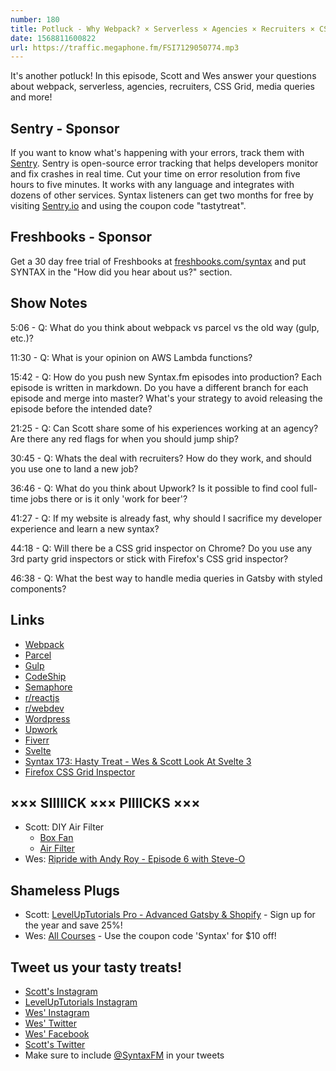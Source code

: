 ```yaml
---
number: 180
title: Potluck - Why Webpack? × Serverless × Agencies × Recruiters × CSS Grid × MQ in Styled Components
date: 1568811600822
url: https://traffic.megaphone.fm/FSI7129050774.mp3
---
```


It's another potluck! In this episode, Scott and Wes answer your questions about webpack, serverless, agencies, recruiters, CSS Grid, media queries and more!

## Sentry - Sponsor
If you want to know what's happening with your errors, track them with [Sentry](https://sentry.io/). Sentry is open-source error tracking that helps developers monitor and fix crashes in real time. Cut your time on error resolution from five hours to five minutes. It works with any language and integrates with dozens of other services. Syntax listeners can get two months for free by visiting [Sentry.io](https://sentry.io/) and using the coupon code "tastytreat".

## Freshbooks - Sponsor
Get a 30 day free trial of Freshbooks at [freshbooks.com/syntax](https://freshbooks.com/syntax) and put SYNTAX in the "How did you hear about us?" section.

## Show Notes

5:06 - Q: What do you think about webpack vs parcel vs the old way (gulp, etc.)?

11:30 - Q: What is your opinion on AWS Lambda functions?

15:42 - Q: How do you push new Syntax.fm episodes into production? Each episode is written in markdown. Do you have a different branch for each episode and merge into master? What's your strategy to avoid releasing the episode before the intended date?

21:25 - Q: Can Scott share some of his experiences working at an agency? Are there any red flags for when you should jump ship?

30:45 - Q: Whats the deal with recruiters? How do they work, and should you use one to land a new job?

36:46 - Q: What do you think about Upwork? Is it possible to find cool full-time jobs there or is it only 'work for beer'?

41:27 - Q: If my website is already fast, why should I sacrifice my developer experience and learn a new syntax?

44:18 - Q: Will there be a CSS grid inspector on Chrome? Do you use any 3rd party grid inspectors or stick with Firefox's CSS grid inspector?

46:38 - Q: What the best way to handle media queries in Gatsby with styled components?

## Links
* [Webpack](https://webpack.js.org/)
* [Parcel](https://parceljs.org/)
* [Gulp](https://gulpjs.com/)
* [CodeShip](https://codeship.com/)
* [Semaphore](https://github.com/marketplace/semaphore)
* [r/reactjs](https://www.reddit.com/r/reactjs/)
* [r/webdev](https://www.reddit.com/r/webdev/)
* [Wordpress](https://wordpress.org/)
* [Upwork](https://www.upwork.com/)
* [Fiverr](https://www.fiverr.com/)
* [Svelte](https://svelte.dev/)
* [Syntax 173: Hasty Treat - Wes & Scott Look At Svelte 3](https://syntax.fm/show/173/hasty-treat-wes-and-scott-look-at-svelte-3)
* [Firefox CSS Grid Inspector](https://www.mozilla.org/en-US/developer/css-grid/)

## ××× SIIIIICK ××× PIIIICKS ×××
* Scott: DIY Air Filter
  * [Box Fan](https://amzn.to/2HX2ITM)
  * [Air Filter](https://amzn.to/2A5oBfb)
* Wes: [Ripride with Andy Roy - Episode 6 with Steve-O](https://www.youtube.com/watch?v=4z_1IjBVlSc) 

## Shameless Plugs
* Scott: [LevelUpTutorials Pro - Advanced Gatsby & Shopify](https://www.leveluptutorials.com/pro) - Sign up for the year and save 25%!
* Wes: [All Courses](https://wesbos.com/courses/) - Use the coupon code 'Syntax' for $10 off!

## Tweet us your tasty treats!
* [Scott's Instagram](https://www.instagram.com/stolinski/)
* [LevelUpTutorials Instagram](https://www.instagram.com/LevelUpTutorials/)
* [Wes' Instagram](https://www.instagram.com/wesbos/)
* [Wes' Twitter](https://twitter.com/wesbos)
* [Wes' Facebook](https://www.facebook.com/wesbos.developer)
* [Scott's Twitter](https://twitter.com/stolinski)
* Make sure to include [@SyntaxFM](https://twitter.com/SyntaxFM) in your tweets